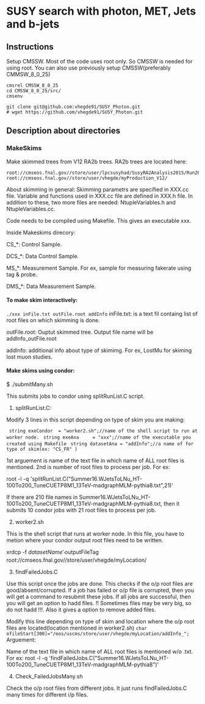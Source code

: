 # SUSY search with photon, MET, Jets and b-jets

## Instructions
Setup CMSSW. Most of the code uses root only. So CMSSW is needed for using root. You can also use previously setup CMSSW(preferably CMMSW_8_0_25)
```
cmsrel CMSSW_8_0_25
cd CMSSW_8_0_25/src/
cmsenv

git clone git@github.com:vhegde91/SUSY_Photon.git
# wget https://github.com/vhegde91/SUSY_Photon.git
```
## Description about directories
### MakeSkims
Make skimmed trees from V12 RA2b trees. RA2b trees are located here:
```
root://cmseos.fnal.gov//store/user/lpcsusyhad/SusyRA2Analysis2015/Run2ProductionV12/
root://cmseos.fnal.gov//store/user/vhegde/myProduction_V12/
```
About skimming in general:
Skimming parametrs are specified in XXX.cc file. Variable and functions used in XXX.cc file are defined in XXX.h file. In addition to these, two more files are needed: NtupleVariables.h and NtupleVariables.cc.

Code needs to be compiled using Makefile. This gives an executable xxx.

Inside Makeskims direcory:

CS_*: Control Sample.

DCS_*: Data Control Sample.

MS_*: Measurement Sample. For ex, sample for measuring fakerate using tag & probe.

DMS_*: Data Measurement Sample.

#### To make skim interactively:
`
./xxx inFile.txt outFile.root addInfo
`
inFile.txt: is a text fil containg list of root files on which skimming is done.

outFile.root: Ouptut skimmed tree. Output file name will be addInfo_outFile.root

addInfo: additional info about type of skimimg. For ex, LostMu for skiming lost muon studies.	

#### Make skims using condor:

$ ./submitMany.sh

This submits jobs to condor using splitRunList.C script.

1) splitRunList.C: 

Modify 3 lines in this script depending on type of skim you are making:

`  string exeCondor  = "worker2.sh";//name of the shell script to run at worker node. `
`  string exeAna     = "xxx";//name of the executable you created using Makefile `
`  string datasetAna = "addInfo";//a name of for type of skim(ex: "CS_FR" ) `

1st arguement is name of the text file in which name of ALL root files is mentioned. 2nd is number of root files to process per job. For ex:

root -l -q 'splitRunList.C("Summer16.WJetsToLNu_HT-100To200_TuneCUETP8M1_13TeV-madgraphMLM-pythia8.txt",21)'

If there are 210 file names in Summer16.WJetsToLNu_HT-100To200_TuneCUETP8M1_13TeV-madgraphMLM-pythia8.txt, then it submits 10 condor jobs with 21 root files to process per job.

2) worker2.sh

This is the shell script that runs at worker node. In this file, you have to metion where your condor output root files need to be written.

xrdcp -f $datasetName'_'$outputFileTag root://cmseos.fnal.gov//store/user/vhegde/myLocation/

3) findFailedJobs.C

Use this script once the jobs are done. This checks if the o/p root files are good/absent/corrupted. If a job has failed or o/p file is corrupted, then you will get a command to resubmit these jobs. If all jobs are successful, then you will get an option to hadd files. !! Sometimes files may be very big, so do not hadd !!!. Also it gives a option to remove added files.

Modify this line depending on type of skim and location where the o/p root files are located(location mentioned in worker2.sh)
`
char ofileStart[300]="/eos/uscms/store/user/vhegde/myLocation/addInfo_";
`
Arguement: 

Name of the text file in which name of ALL root files is mentioned w/o .txt. For ex: root -l -q 'findFailedJobs.C("Summer16.WJetsToLNu_HT-100To200_TuneCUETP8M1_13TeV-madgraphMLM-pythia8")'

4) Check_FailedJobsMany.sh

Check the o/p root files from different jobs. It just runs findFailedJobs.C many times for different i/p files.

